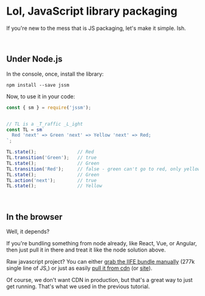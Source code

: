 # Lol, JavaScript library packaging

If you're new to the mess that is JS packaging, let's make it simple.  Ish.





&nbsp;

## Under Node.js

In the console, once, install the library:

```
npm install --save jssm
```

Now, to use it in your code:

```javascript
const { sm } = require('jssm');


// TL is a _T_raffic _L_ight
const TL = sm`
  Red 'next' => Green 'next' => Yellow 'next' => Red;
`;

TL.state();               // Red
TL.transition('Green');   // true
TL.state();               // Green
TL.transition('Red');     // false - green can't go to red, only yellow
TL.state();               // Green
TL.action('next');        // true
TL.state();               // Yellow
```





&nbsp;

## In the browser

Well, it depends?

If you're bundling something from node already, like React, Vue, or Angular,
then just pull it in there and treat it like the node solution above.

Raw javascript project?  You can either [grab the IIFE bundle manually](https://github.com/StoneCypher/jssm/blob/main/dist/jssm.es5.iife.js)
(277k single line of JS,) or just as easily [pull it from cdn](https://cdn.jsdelivr.net/npm/jssm/dist/jssm.es5.iife.min.js) (or [site](https://www.jsdelivr.com/package/npm/jssm)).

Of course, we don't want CDN in production, but that's a great way to just get
running.  That's what we used in the previous tutorial.